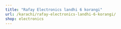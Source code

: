 ```yaml
---
title: "Rafay Electronics landhi 6 korangi"
url: /karachi/rafay-electronics-landhi-6-korangi/
shop: electronics
---
```

